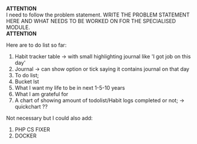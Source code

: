 
**ATTENTION** </br>
I need to follow the problem statement. WRITE THE PROBLEM STATEMENT HERE AND WHAT NEEDS TO BE WORKED ON FOR THE SPECIALISED MODULE. </br>
**ATTENTION** </br>


Here are to do list so far:

1) Habit tracker table -> with small highlighting journal like 'I got job on this day'
2) Journal -> can show option or tick saying it contains journal on that day
3) To do list;  
4) Bucket lst
5) What I want my life to be in next 1-5-10 years
6) What I am grateful for 
7) A chart of showing amount of todolist/Habit logs completed or not;  -> quickchart ??


Not necessary but I could also add: 
1) PHP CS FIXER
2) DOCKER 
